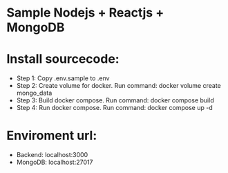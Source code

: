 # Sample Nodejs + Reactjs + MongoDB

# Install sourcecode:
- Step 1: Copy .env.sample to .env
- Step 2: Create volume for docker. Run command: docker volume create mongo_data
- Step 3: Build docker compose. Run command: docker compose build
- Step 4: Run docker compose. Run command: docker compose up -d

# Enviroment url:
- Backend: localhost:3000
- MongoDB: localhost:27017
